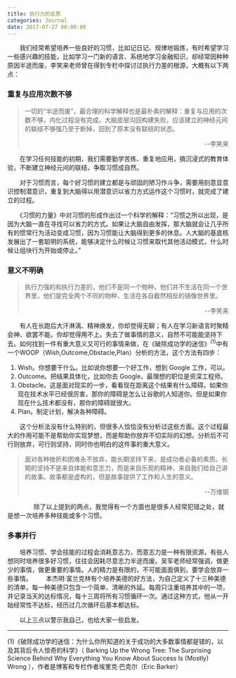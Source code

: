 ```yaml
---
title: 执行力的反思
categories: Journal
date: 2017-07-27 00:00:00
---
```

　　我们经常希望培养一些良好的习惯，比如记日记、规律地锻炼，有时希望学习一些感兴趣的技能，比如学习一门新的语言、系统地学习金融知识，却经常因种种原因半途而废，李笑来老师曾在得到专栏中探讨过执行力差的根源，大概有以下两点：

### 重复与应用次数不够
>一切的“半途而废”，最合理的科学解释也是最朴素的解释：重复与应用的次数不够，内化过程没有完成，大脑皮层沟回构建失败，应该建立的神经元间的联结不够强乃至于断掉，回到了原本没有联结的状态。<p style="text-align:right">--李笑来</p>

　　在学习任何技能的初期，我们需要勤学苦练、重复地应用，搞沉浸式的教育体验，不断建立神经元间的联结，争取习惯成自然。

　　对于习惯而言，每个好习惯的建立都是与顽固的陋习作斗争，需要用刻意显意识控制潜意识，重复到大脑得以用潜意识以省力方式运作这个习惯时，就完成了建立的过程。

　　《习惯的力量》中对习惯的形成作出过一个科学的解释：“习惯之所以出现，是因为大脑一直在寻找可以省力的方式。如果让大脑自由发挥，那大脑就会让几乎所有的惯常行为活动变成习惯，因为习惯能让大脑得到更多的休息。人大脑的基底核发展出了一套聪明的系统，能够决定什么时候让习惯来取代其他活动模式，什么时候让组块行为开始或停止。”

### 意义不明确
>执行力强的和执行力差的，他们不是同一个物种，他们并不生活在同一个世界里，他们是完全两个不同的物种，生活在各自截然相反的镜像世界里。<p style="text-align:right">--李笑来</p>

　　有人在长跑后大汗淋漓、精神焕发，你却觉得无聊；有人在学习新语言时聚精会神、欲罢不能，你却觉得用不上。失去了做事情的意义，自然不可能能坚持下去。如何找到一件有重大意义又可行的事情来做，在《破除成功学的迷信》<sup>(1)</sup>中有一个WOOP（Wish,Outcome,Obstacle,Plan）分析的方法，这个方法有四步：
1. Wish。你想要干什么。比如说你想要一个好工作，想到 Google 工作，可以。
2. Outcome。把结果具体化，比如你去 Google，最理想的职位是资深工程师。
3. Obstacle。这是面对现实的一步，看看现在距离这个结果有什么障碍。如果你现在技术水平已经很厉害，那你的障碍是怎么让谷歌的人知道你。但是如果你现在什么技术都没有，那你的障碍就很大。
4. Plan。制定计划，解决各种障碍。


　　这个分析法没有什么特别的，但很多人恰恰没有分析过这些方面。这个过程最大的作用可能不是帮助你实现梦想，而是帮助你放弃不切实际的幻想。分析后不可行则放弃，可行则坚持，同时你也明白的这件事的重大意义。

>面对各种挫折和困难永不放弃，能长期坚持下来，是成功者必备的素质。长期的坚持不是来自体能和意志力，而是来自乐观的精神，来自我们给自己讲的故事。故事都是虚构的，但是故事提供了工作和人生的意义。<p style="text-align:right">--万维钢</p>

　　
　　除了以上提到的两点，我觉得有一个方面也是很多人经常犯错之处，就是想一次培养多种技能或多个习惯。

### 多事并行
　　培养习惯、学会技能的过程会消耗意志力，而意志力是一种有限资源，有些人想同时培养很多好习惯，往往会因耗尽意志力半途而废。吴军老师经常强调，做更少的事情，做更重要的事情。人的精力是有限的，不可能面面俱到，要学会放弃一些事情。
　　本杰明·富兰克林有个培养美德的好方法，为自己定义了十三种美德的清单，每一种美德只包含一个简单、清晰的外延。每周只注重培养其中的一项，并记录当天的达标情况，每十三周将所有习惯循环一次。通过这种方式，他从一开始经常性不达标，经历过几次循环后基本都达标。

　　以上三点以警示我自己，也给大家一些启发。


---------------
(1)《破除成功学的迷信：为什么你所知道的关于成功的大多数事情都是错的，以及其背后令人惊奇的科学》（ Barking Up the Wrong Tree: The Surprising Science Behind Why Everything You Know About Success Is (Mostly) Wrong ），作者是博客和专栏作者埃里克·巴克尔（Eric Barker）




